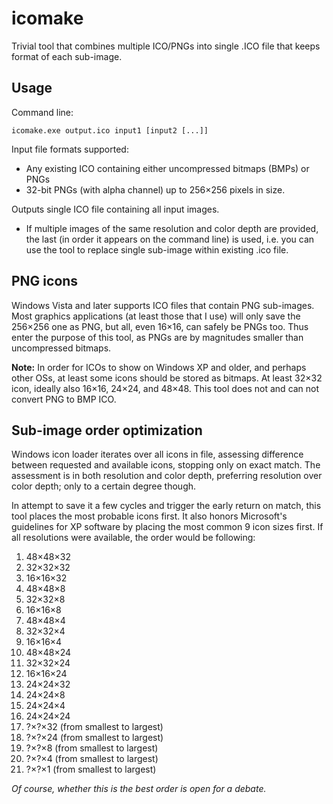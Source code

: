 ﻿# icomake
Trivial tool that combines multiple ICO/PNGs into single .ICO file that keeps format of each sub-image.

## Usage
Command line:

    icomake.exe output.ico input1 [input2 [...]]

Input file formats supported:
* Any existing ICO containing either uncompressed bitmaps (BMPs) or PNGs
* 32-bit PNGs (with alpha channel) up to 256×256 pixels in size.

Outputs single ICO file containing all input images.

* If multiple images of the same resolution and color depth are provided, the last (in order it appears on the command line) is used, i.e. you can use the tool to replace single sub-image within existing .ico file.

## PNG icons

Windows Vista and later supports ICO files that contain PNG sub-images. Most graphics applications (at least those that I use) will only save the 256×256 one as PNG, but all, even 16×16, can safely be PNGs too. Thus enter the purpose of this tool, as PNGs are by magnitudes smaller than uncompressed bitmaps.

**Note:** In order for ICOs to show on Windows XP and older, and perhaps other OSs, at least some icons should be stored as bitmaps. At least 32×32 icon, ideally also 16×16, 24×24, and 48×48. This tool does not and can not convert PNG to BMP ICO.

## Sub-image order optimization

Windows icon loader iterates over all icons in file, assessing difference between requested and available icons, stopping only on exact match. The assessment is in both resolution and color depth, preferring resolution over color depth; only to a certain degree though.

In attempt to save it a few cycles and trigger the early return on match, this tool places the most probable icons first. It also honors Microsoft's guidelines for XP software by placing the most common 9 icon sizes first. If all resolutions were available, the order would be following:

1. 48×48×32
1. 32×32×32
1. 16×16×32
1. 48×48×8
1. 32×32×8
1. 16×16×8
1. 48×48×4
1. 32×32×4
1. 16×16×4
1. 48×48×24
1. 32×32×24
1. 16×16×24
1. 24×24×32
1. 24×24×8
1. 24×24×4
1. 24×24×24
1. ?×?×32 (from smallest to largest)
1. ?×?×24 (from smallest to largest)
1. ?×?×8 (from smallest to largest)
1. ?×?×4 (from smallest to largest)
1. ?×?×1 (from smallest to largest)

*Of course, whether this is the best order is open for a debate.*
